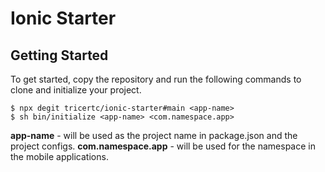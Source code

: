 # Ionic Starter

## Getting Started

To get started, copy the repository and run the following commands to clone and initialize your project.

```
$ npx degit tricertc/ionic-starter#main <app-name>
$ sh bin/initialize <app-name> <com.namespace.app>
```

**app-name** - will be used as the project name in package.json and the project configs.
**com.namespace.app** - will be used for the namespace in the mobile applications.
